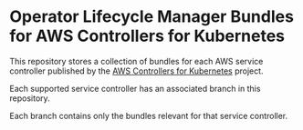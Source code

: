 # Operator Lifecycle Manager Bundles for AWS Controllers for Kubernetes

This repository stores a collection of bundles for each AWS service controller
published by the [AWS Controllers for
Kubernetes](https://github.com/aws-controllers-k8s) project.

Each supported service controller has an associated branch in this repository.

Each branch contains only the bundles relevant for that service controller.
